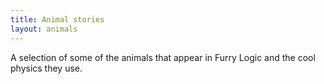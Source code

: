 ```yaml
---
title: Animal stories
layout: animals
---
```


A selection of some of the animals that appear in Furry Logic and the cool physics they use.